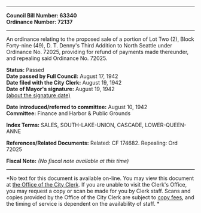 * * * * *  
  
**Council Bill Number: [](#h0)[](#h2)63340**   
**Ordinance Number: 72137**  
  
* * * * *  
  
An ordinance relating to the proposed sale of a portion of Lot Two (2), Block Forty-nine (49), D. T. Denny's Third Addition to North Seattle under Ordinance No. 72025, providing for refund of payments made thereunder, and repealing said Ordinance No. 72025.  
  
**Status:** Passed   
**Date passed by Full Council:** August 17, 1942   
**Date filed with the City Clerk:** August 19, 1942   
**Date of Mayor's signature:** August 19, 1942   
[(about the signature date)](/~public/approvaldate.htm)   
  
  
**Date introduced/referred to committee:** August 10, 1942   
**Committee:** Finance and Harbor & Public Grounds   
  
**Index Terms:** SALES, SOUTH-LAKE-UNION, CASCADE, LOWER-QUEEN-ANNE  
  
**References/Related Documents:** Related: CF 174682. Repealing: Ord 72025  
  
**Fiscal Note:** *(No fiscal note available at this time)*  
  
* * * * *  
  
*No text for this document is available on-line. You may view this document at [the Office of the City Clerk](http://www.seattle.gov/leg/clerk/contactUs.htm). If you are unable to visit the Clerk's Office, you may request a copy or scan be made for you by Clerk staff. Scans and copies provided by the Office of the City Clerk are subject to [copy fees](http://clerk.seattle.gov/~public/clerkfees.htm), and the timing of service is dependent on the availability of staff. *  
  
  
